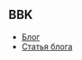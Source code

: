 ## BBK

- [Блог](https://iserejatoje.github.io/bbk/blog.html)
- [Статья блога](https://iserejatoje.github.io/bbk/article.html)
